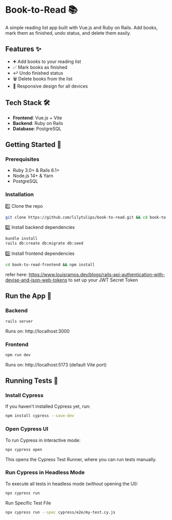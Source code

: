 # Book-to-Read 📚

A simple reading list app built with Vue.js and Ruby on Rails. Add books, mark them as finished, undo status, and delete them easily.

## Features ✨
- ➕ Add books to your reading list  
- ✅ Mark books as finished  
- ↩️ Undo finished status  
- 🗑 Delete books from the list  
- 📱 Responsive design for all devices  

## Tech Stack 🛠️
- **Frontend**: Vue.js + Vite
- **Backend**: Ruby on Rails  
- **Database**: PostgreSQL  

## Getting Started 🚀
### Prerequisites  
- Ruby 3.0+ & Rails 6.1+  
- Node.js 14+ & Yarn  
- PostgreSQL  

### Installation  
1️⃣ Clone the repo  
   ```bash
   git clone https://github.com/lilytulips/book-to-read.git && cd book-to-read
```

2️⃣ Install backend dependencies 
   ```bash
  bundle install  
rails db:create db:migrate db:seed
```

3️⃣ Install frontend dependencies 
   ```bash
  cd book-to-read-frontend && npm install 
```

refer here: https://www.louisramos.dev/blogs/rails-api-authentication-with-devise-and-json-web-tokens to set up your JWT Secret Token

## Run the App 🚀  

### Backend  
```bash
rails server
```
Runs on: http://localhost:3000

### Frontend  
```bash
npm run dev
```
Runs on: http://localhost:5173 (default Vite port)

## Running Tests 🧪
### Install Cypress

If you haven't installed Cypress yet, run:
```bash
npm install cypress --save-dev
```
### Open Cypress UI

To run Cypress in interactive mode:
```bash
npx cypress open
```
This opens the Cypress Test Runner, where you can run tests manually.

### Run Cypress in Headless Mode

To execute all tests in headless mode (without opening the UI):
```bash
npx cypress run
```
Run Specific Test File
```bash
npx cypress run --spec cypress/e2e/my-test.cy.js
```
 

